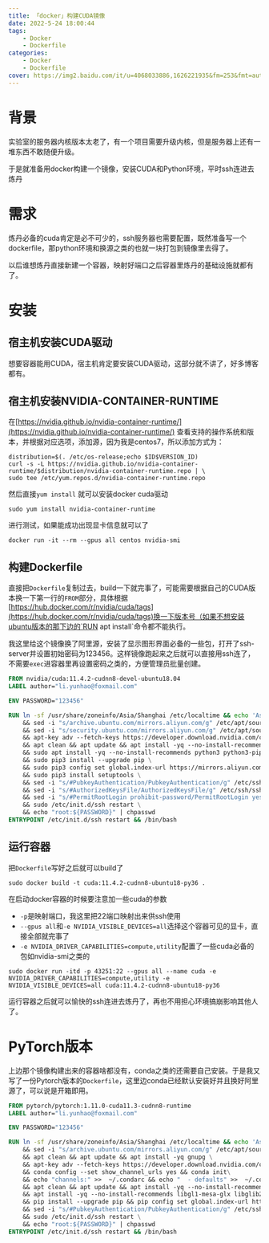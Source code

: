 ```yaml
---
title: 「docker」构建CUDA镜像
date: 2022-5-24 18:00:44
tags:
	- Docker
	- Dockerfile
categories:
	- Docker
	- Dockerfile
cover: https://img2.baidu.com/it/u=4068033886,1626221935&fm=253&fmt=auto&app=120&f=PNG?w=640&h=286
---
```


# 背景

实验室的服务器内核版本太老了，有一个项目需要升级内核，但是服务器上还有一堆东西不敢随便升级。

于是就准备用docker构建一个镜像，安装CUDA和Python环境，平时ssh连进去炼丹

# 需求

炼丹必备的cuda肯定是必不可少的，ssh服务器也需要配置，既然准备写一个dockerfile，那python环境和换源之类的也就一块打包到镜像里去得了。

以后谁想炼丹直接新建一个容器，映射好端口之后容器里炼丹的基础设施就都有了。

# 安装

## 宿主机安装CUDA驱动

想要容器能用CUDA，宿主机肯定要安装CUDA驱动，这部分就不讲了，好多博客都有。

## 宿主机安装NVIDIA-CONTAINER-RUNTIME

在[https://nvidia.github.io/nvidia-container-runtime/](https://nvidia.github.io/nvidia-container-runtime/) 查看支持的操作系统和版本，并根据对应选项，添加源，因为我是centos7，所以添加方式为：

```shell
distribution=$(. /etc/os-release;echo $ID$VERSION_ID)
curl -s -L https://nvidia.github.io/nvidia-container-runtime/$distribution/nvidia-container-runtime.repo | \
sudo tee /etc/yum.repos.d/nvidia-container-runtime.repo
```

然后直接`yum install` 就可以安装docker cuda驱动

```shell
sudo yum install nvidia-container-runtime
```

进行测试，如果能成功出现显卡信息就可以了

```shell
docker run -it --rm --gpus all centos nvidia-smi
```

## 构建Dockerfile

直接把`Dockerfile`复制过去，build一下就完事了，可能需要根据自己的CUDA版本换一下第一行的`FROM`部分，具体根据[https://hub.docker.com/r/nvidia/cuda/tags](https://hub.docker.com/r/nvidia/cuda/tags)换一下版本号（如果不想安装ubuntu版本的那下边的`RUN apt install`命令都不能执行。

我这里给这个镜像换了阿里源，安装了显示图形界面必备的一些包，打开了ssh-server并设置初始密码为123456。这样镜像跑起来之后就可以直接用ssh连了，不需要`exec`进容器里再设置密码之类的，方便管理员批量创建。

```dockerfile
FROM nvidia/cuda:11.4.2-cudnn8-devel-ubuntu18.04
LABEL author="li.yunhao@foxmail.com"

ENV PASSWORD="123456" 

RUN ln -sf /usr/share/zoneinfo/Asia/Shanghai /etc/localtime && echo 'Asia/Shanghai' >/etc/timezone \ 
    && sed -i "s/archive.ubuntu.com/mirrors.aliyun.com/g" /etc/apt/sources.list \
    && sed -i "s/security.ubuntu.com/mirrors.aliyun.com/g" /etc/apt/sources.list \
    && apt-key adv --fetch-keys https://developer.download.nvidia.com/compute/cuda/repos/ubuntu1804/x86_64/3bf863cc.pub \
    && apt clean && apt update && apt install -yq --no-install-recommends sudo \
    && sudo apt install -yq --no-install-recommends python3 python3-pip libgl1-mesa-glx libglib2.0-0 libsm6 libxext6 libxrender-dev openssh-server \
    && sudo pip3 install --upgrade pip \
    && sudo pip3 config set global.index-url https://mirrors.aliyun.com/pypi/simple \
    && sudo pip3 install setuptools \
    && sed -i "s/#PubkeyAuthentication/PubkeyAuthentication/g" /etc/ssh/sshd_config \
    && sed -i "s/#AuthorizedKeysFile/AuthorizedKeysFile/g" /etc/ssh/sshd_config \
    && sed -i "s/#PermitRootLogin prohibit-password/PermitRootLogin yes/g" /etc/ssh/sshd_config \
    && sudo /etc/init.d/ssh restart \
    && echo "root:${PASSWORD}" | chpasswd
ENTRYPOINT /etc/init.d/ssh restart && /bin/bash

```

## 运行容器

把`Dockerfile`写好之后就可以build了

```shell
sudo docker build -t cuda:11.4.2-cudnn8-ubuntu18-py36 .
```

在启动docker容器的时候要注意加一些cuda的参数

* `-p`是映射端口，我这里把22端口映射出来供ssh使用
* `--gpus all`和`-e NVIDIA_VISIBLE_DEVICES=all`选择这个容器可见的显卡，直接全部就完事了
* `-e NVIDIA_DRIVER_CAPABILITIES=compute,utility`配置了一些cuda必备的包如nvidia-smi之类的

```shell
sudo docker run -itd -p 43251:22 --gpus all --name cuda -e NVIDIA_DRIVER_CAPABILITIES=compute,utility -e NVIDIA_VISIBLE_DEVICES=all cuda:11.4.2-cudnn8-ubuntu18-py36
```

运行容器之后就可以愉快的ssh连进去炼丹了，再也不用担心环境搞崩影响其他人了。

# PyTorch版本

上边那个镜像构建出来的容器啥都没有，conda之类的还需要自己安装。于是我又写了一份Pytorch版本的`Dockerfile`，这里边conda已经默认安装好并且换好阿里源了，可以说是开箱即用。

```dockerfile
FROM pytorch/pytorch:1.11.0-cuda11.3-cudnn8-runtime
LABEL author="li.yunhao@foxmail.com"

ENV PASSWORD="123456" 

RUN ln -sf /usr/share/zoneinfo/Asia/Shanghai /etc/localtime && echo 'Asia/Shanghai' >/etc/timezone \ 
    && sed -i "s/archive.ubuntu.com/mirrors.aliyun.com/g" /etc/apt/sources.list && sed -i "s/security.ubuntu.com/mirrors.aliyun.com/g" /etc/apt/sources.list \
    && apt clean && apt update && apt install -yq gnupg \
    && apt-key adv --fetch-keys https://developer.download.nvidia.com/compute/cuda/repos/ubuntu1804/x86_64/3bf863cc.pub \
    && conda config --set show_channel_urls yes && conda init\
    && echo "channels:" >>  ~/.condarc && echo "  - defaults" >>  ~/.condarc && echo "default_channels:" >>  ~/.condarc && echo "  - http://mirrors.aliyun.com/anaconda/pkgs/main" >>  ~/.condarc && echo "  - http://mirrors.aliyun.com/anaconda/pkgs/r" >>  ~/.condarc && echo "  - http://mirrors.aliyun.com/anaconda/pkgs/msys2" >>  ~/.condarc && echo "custom_channels:" >>  ~/.condarc && echo "  conda-forge: http://mirrors.aliyun.com/anaconda/cloud" >>  ~/.condarc && echo "  msys2: http://mirrors.aliyun.com/anaconda/cloud" >>  ~/.condarc && echo "  bioconda: http://mirrors.aliyun.com/anaconda/cloud" >>  ~/.condarc && echo "  menpo: http://mirrors.aliyun.com/anaconda/cloud" >>  ~/.condarc && echo "  pytorch: http://mirrors.aliyun.com/anaconda/cloud" >>  ~/.condarc && echo "  simpleitk: http://mirrors.aliyun.com/anaconda/cloud" >>  ~/.condarc \
    && apt clean && apt update && apt install -yq --no-install-recommends sudo \
    && apt install -yq --no-install-recommends libgl1-mesa-glx libglib2.0-0 libsm6 libxext6 libxrender-dev openssh-server git wget curl\
    && pip install --upgrade pip && pip config set global.index-url https://mirrors.aliyun.com/pypi/simple && pip install setuptools \
    && sed -i "s/#PubkeyAuthentication/PubkeyAuthentication/g" /etc/ssh/sshd_config && sed -i "s/#AuthorizedKeysFile/AuthorizedKeysFile/g" /etc/ssh/sshd_config && sed -i "s/#PermitRootLogin prohibit-password/PermitRootLogin yes/g" /etc/ssh/sshd_config \
    && sudo /etc/init.d/ssh restart \
    && echo "root:${PASSWORD}" | chpasswd
ENTRYPOINT /etc/init.d/ssh restart && /bin/bash
```

